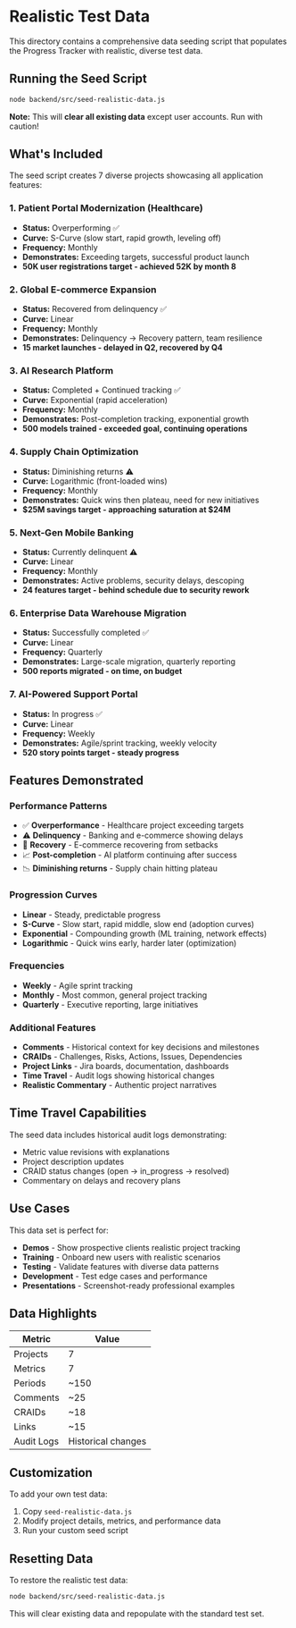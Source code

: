 # Realistic Test Data

This directory contains a comprehensive data seeding script that populates the Progress Tracker with realistic, diverse test data.

## Running the Seed Script

```bash
node backend/src/seed-realistic-data.js
```

**Note:** This will **clear all existing data** except user accounts. Run with caution!

## What's Included

The seed script creates 7 diverse projects showcasing all application features:

### 1. Patient Portal Modernization (Healthcare)
- **Status:** Overperforming ✅
- **Curve:** S-Curve (slow start, rapid growth, leveling off)
- **Frequency:** Monthly
- **Demonstrates:** Exceeding targets, successful product launch
- **50K user registrations target - achieved 52K by month 8**

### 2. Global E-commerce Expansion
- **Status:** Recovered from delinquency ✅
- **Curve:** Linear
- **Frequency:** Monthly
- **Demonstrates:** Delinquency → Recovery pattern, team resilience
- **15 market launches - delayed in Q2, recovered by Q4**

### 3. AI Research Platform
- **Status:** Completed + Continued tracking ✅
- **Curve:** Exponential (rapid acceleration)
- **Frequency:** Monthly
- **Demonstrates:** Post-completion tracking, exponential growth
- **500 models trained - exceeded goal, continuing operations**

### 4. Supply Chain Optimization
- **Status:** Diminishing returns ⚠️
- **Curve:** Logarithmic (front-loaded wins)
- **Frequency:** Monthly
- **Demonstrates:** Quick wins then plateau, need for new initiatives
- **$25M savings target - approaching saturation at $24M**

### 5. Next-Gen Mobile Banking
- **Status:** Currently delinquent ⚠️
- **Curve:** Linear
- **Frequency:** Monthly
- **Demonstrates:** Active problems, security delays, descoping
- **24 features target - behind schedule due to security rework**

### 6. Enterprise Data Warehouse Migration
- **Status:** Successfully completed ✅
- **Curve:** Linear
- **Frequency:** Quarterly
- **Demonstrates:** Large-scale migration, quarterly reporting
- **500 reports migrated - on time, on budget**

### 7. AI-Powered Support Portal
- **Status:** In progress ✅
- **Curve:** Linear
- **Frequency:** Weekly
- **Demonstrates:** Agile/sprint tracking, weekly velocity
- **520 story points target - steady progress**

## Features Demonstrated

### Performance Patterns
- ✅ **Overperformance** - Healthcare project exceeding targets
- ⚠️ **Delinquency** - Banking and e-commerce showing delays
- 🔄 **Recovery** - E-commerce recovering from setbacks
- 📈 **Post-completion** - AI platform continuing after success
- 📉 **Diminishing returns** - Supply chain hitting plateau

### Progression Curves
- **Linear** - Steady, predictable progress
- **S-Curve** - Slow start, rapid middle, slow end (adoption curves)
- **Exponential** - Compounding growth (ML training, network effects)
- **Logarithmic** - Quick wins early, harder later (optimization)

### Frequencies
- **Weekly** - Agile sprint tracking
- **Monthly** - Most common, general project tracking
- **Quarterly** - Executive reporting, large initiatives

### Additional Features
- **Comments** - Historical context for key decisions and milestones
- **CRAIDs** - Challenges, Risks, Actions, Issues, Dependencies
- **Project Links** - Jira boards, documentation, dashboards
- **Time Travel** - Audit logs showing historical changes
- **Realistic Commentary** - Authentic project narratives

## Time Travel Capabilities

The seed data includes historical audit logs demonstrating:
- Metric value revisions with explanations
- Project description updates
- CRAID status changes (open → in_progress → resolved)
- Commentary on delays and recovery plans

## Use Cases

This data set is perfect for:
- **Demos** - Show prospective clients realistic project tracking
- **Training** - Onboard new users with realistic scenarios
- **Testing** - Validate features with diverse data patterns
- **Development** - Test edge cases and performance
- **Presentations** - Screenshot-ready professional examples

## Data Highlights

| Metric | Value |
|--------|-------|
| Projects | 7 |
| Metrics | 7 |
| Periods | ~150 |
| Comments | ~25 |
| CRAIDs | ~18 |
| Links | ~15 |
| Audit Logs | Historical changes |

## Customization

To add your own test data:
1. Copy `seed-realistic-data.js`
2. Modify project details, metrics, and performance data
3. Run your custom seed script

## Resetting Data

To restore the realistic test data:
```bash
node backend/src/seed-realistic-data.js
```

This will clear existing data and repopulate with the standard test set.
